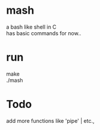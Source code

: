 # mash
a bash like shell in C<br>
has basic commands for now..

# run
make<br>
./mash

# Todo
add more functions like 'pipe' | etc.,
